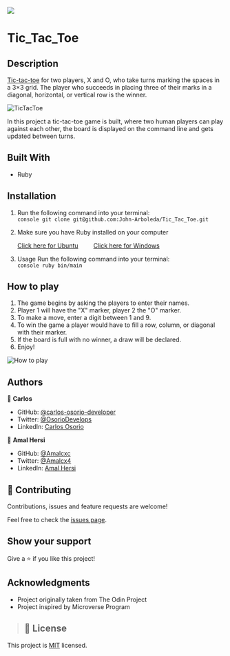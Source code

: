![](https://img.shields.io/badge/Microverse-blueviolet)

# Tic_Tac_Toe

## Description

[Tic-tac-toe](https://en.wikipedia.org/wiki/Tic-tac-toe) for two players, X and O, who take turns marking the spaces in a 3×3 grid. The player who succeeds in placing three of their marks in a diagonal, horizontal, or vertical row is the winner.

![TicTacToe](http://2.bp.blogspot.com/_8fYYQ_kig7o/TMpVUB_VKzI/AAAAAAAAAzM/Im2AINBK43o/s1600/tictactoe.png)

In this project a tic-tac-toe game is built, where two human players can play against each other, the board is displayed on the command line and gets updated between turns.

## Built With

- Ruby

## Installation

1. Run the following command into your terminal: </br> 
```console git clone git@github.com:John-Arboleda/Tic_Tac_Toe.git ``` 

2. Make sure you have Ruby installed on your computer

    [Click here for Ubuntu](https://stackify.com/install-ruby-on-ubuntu-everything-you-need-to-get-going/) &nbsp; &nbsp; &nbsp; &nbsp;
    [Click here for Windows](https://stackify.com/install-ruby-on-windows-everything-you-need-to-get-going/)

3. Usage Run the following command into your terminal: </br>
```console ruby bin/main ```

## How to play

1. The game begins by asking the players to enter their names.
2. Player 1 will have the "X" marker, player 2 the "O" marker.
3. To make a move, enter a digit between 1 and 9.
4. To win the game a player would have to fill a row, column, or diagonal with their marker.
5. If the board is full with no winner, a draw will be declared.
6. Enjoy!

![How to play](https://cdn.filestackcontent.com/bPdQkJMORGm38xwdVxTp)

## Authors

👤 **Carlos**

- GitHub: [@carlos-osorio-developer](https://github.com/carlos-osorio-developer) 
- Twitter: [@OsorioDevelops](https://twitter.com/@OsorioDevelops) 
- LinkedIn: [Carlos Osorio](https://www.linkedin.com/in/carlos-osorio-developer/) 

👤 **Amal Hersi**

- GitHub: [@Amalcxc](https://github.com/Amalcxc)
- Twitter: [@Amalcx4](https://twitter.com/Amalcx4)
- LinkedIn: [Amal Hersi](https://www.linkedin.com/in/amal-hersi-a29583205/)

## 🤝 Contributing

Contributions, issues and feature requests are welcome!

Feel free to check the [issues page](https://github.com/John-Arboleda/Tic_Tac_Toe/issues).

## Show your support

Give a ⭐️ if you like this project!

## Acknowledgments

- Project originally taken from The Odin Project
- Project inspired by Microverse Program

>## 📝 License

This project is [MIT](./MIT.md) licensed.